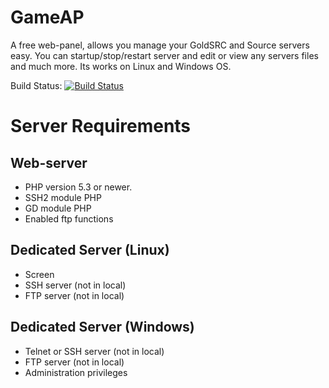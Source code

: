 GameAP
======
A free web-panel, allows you manage your GoldSRC and Source servers easy. You can startup/stop/restart server and edit or view any servers files and much more. Its works on Linux and Windows OS.

Build Status: [![Build Status](https://travis-ci.org/ET-NiK/GameAP.svg?branch=master)](https://travis-ci.org/ET-NiK/GameAP)

Server Requirements
======


Web-server
------
* PHP version 5.3 or newer.
* SSH2 module PHP
* GD module PHP
* Enabled ftp functions

Dedicated Server (Linux)
------
* Screen
* SSH server (not in local)
* FTP server (not in local)

Dedicated Server (Windows)
------
* Telnet or SSH server (not in local)
* FTP server (not in local)
* Administration privileges
